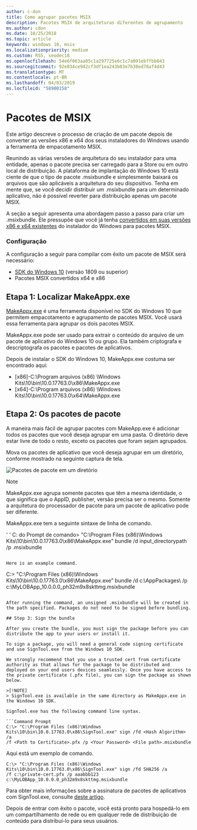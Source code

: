 ```yaml
---
author: c-don
title: Como agrupar pacotes MSIX
description: Pacotes MSIX de arquiteturas diferentes de agrupamento
ms.author: cdon
ms.date: 10/25/2018
ms.topic: article
keywords: windows 10, msix
ms.localizationpriority: medium
ms.custom: RS5, seodec18
ms.openlocfilehash: 54e6f063aa05c1a297725e6c1c7a091ebffbb043
ms.sourcegitcommit: 92e034ce942cf3df1ea243b03e7b38ed78af4d43
ms.translationtype: MT
ms.contentlocale: pt-BR
ms.lasthandoff: 04/03/2019
ms.locfileid: "58900158"
---
```

# <a name="bundle-msix-packages"></a>Pacotes de MSIX 

Este artigo descreve o processo de criação de um pacote depois de converter as versões x86 e x64 dos seus instaladores do Windows usando a ferramenta de empacotamento MSIX. 

Reunindo as várias versões de arquitetura do seu instalador para uma entidade, apenas o pacote precisa ser carregado para a Store ou em outro local de distribuição. A plataforma de implantação do Windows 10 está ciente de que o tipo de pacote .msixbundle e simplesmente baixará os arquivos que são aplicáveis a arquitetura do seu dispositivo. Tenha em mente que, se você decidir distribuir um .msixbundle para um determinado aplicativo, não é possível reverter para distribuição apenas um pacote MSIX. 

A seção a seguir apresenta uma abordagem passo a passo para criar um .msixbundle. Ele pressupõe que você já tenha [convertidos em suas versões x86 e x64 existentes](https://docs.microsoft.com/windows/msix/mpt-best-practices) do instalador do Windows para pacotes MSIX. 

### <a name="setup"></a>Configuração
A configuração a seguir para compilar com êxito um pacote de MSIX será necessário:
- [SDK do Windows 10](https://developer.microsoft.com/en-US/windows/downloads/windows-10-sdk) (versão 1809 ou superior)
- Pacotes MSIX convertidos x64 e x86 

## <a name="step-1-find-makeappxexe"></a>Etapa 1: Localizar MakeAppx.exe
[MakeAppx.exe](https://docs.microsoft.com/windows/desktop/appxpkg/make-appx-package--makeappx-exe-) é uma ferramenta disponível no SDK do Windows 10 que permitem empacotamento e agrupamento de pacotes MSIX. Você usará essa ferramenta para agrupar os dois pacotes MSIX. 

MakeAppx.exe pode ser usado para extrair o conteúdo do arquivo de um pacote de aplicativo do Windows 10 ou grupo. Ela também criptografa e descriptografa os pacotes e pacotes de aplicativos.

Depois de instalar o SDK do Windows 10, MakeAppx.exe costuma ser encontrado aqui: 
- [x86]-C:\Program arquivos (x86) \Windows Kits\10\bin\10.0.17763.0\x86\MakeAppx.exe
- [x64]-C:\Program arquivos (x86) \Windows Kits\10\bin\10.0.17763.0\x64\MakeAppx.exe

## <a name="step-2-bundle-the-packages"></a>Etapa 2: Os pacotes de pacote

A maneira mais fácil de agrupar pacotes com MakeApp.exe é adicionar todos os pacotes que você deseja agrupar em uma pasta. O diretório deve estar livre de todo o resto, exceto os pacotes que foram sejam agrupados. 

Mova os pacotes de aplicativo que você deseja agrupar em um diretório, conforme mostrado na seguinte captura de tela.

![Pacotes de pacote em um diretório](images/bundle-pic1.png)

>[!NOTE] 
> MakeAppx.exe agrupa somente pacotes que têm a mesma identidade, o que significa que o AppID, publisher, versão precisa ser o mesmo. Somente a arquitetura do processador de pacote para um pacote de aplicativo pode ser diferente. 

MakeAppx.exe tem a seguinte sintaxe de linha de comando.

' ' C: do Prompt de comando\> "C:\Program Files (x86)\Windows Kits\10\bin\10.0.17763.0\x86\MakeAppx.exe" bundle /d input_directorypath /p <filepath>.msixbundle
```

Here is an example command.

```
C:\> "C:\Program Files (x86)\Windows Kits\10\bin\10.0.17763.0\x86\MakeAppx.exe" bundle /d c:\AppPackages\ /p c:\MyLOBApp_10.0.0.0_ph32m9x8skttmg.msixbundle
```

After running the command, an unsigned .msixbundle will be created in the path specified. Packages do not need to be signed before bundling.  

## Step 3: Sign the bundle

After you create the bundle, you must sign the package before you can distribute the app to your users or install it. 

To sign a package, you will need a general code signing certificate and use SignTool.exe from the Windows 10 SDK. 

We strongly recommend that you use a trusted cert from certificate authority as that allows for the package to be distributed and deployed on your end users devices seamlessly. Once you have access to the private certificate (.pfx file), you can sign the package as shown below.

>[!NOTE]
> SignTool.exe is available in the same directory as MakeAppx.exe in the Windows 10 SDK. 

SignTool.exe has the following command line syntax.

```Command Prompt
C:\> "C:\Program Files (x86)\Windows Kits\10\bin\10.0.17763.0\x86\SignTool.exe" sign /fd <Hash Algorithm> /a 
/f <Path to Certificate>.pfx /p <Your Password> <File path>.msixbundle
```

Aqui está um exemplo de comando.

```
C:\> "C:\Program Files (x86)\Windows Kits\10\bin\10.0.17763.0\x86\SignTool.exe" sign /fd SHA256 /a 
/f c:\private-cert.pfx /p aaabbb123 c:\MyLOBApp_10.0.0.0_ph32m9x8skttmg.msixbundle
```

Para obter mais informações sobre a assinatura de pacotes de aplicativos com SignTool.exe, consulte [deste artigo](https://docs.microsoft.com/windows/uwp/packaging/sign-app-package-using-signtool). 

Depois de entrar com êxito o pacote, você está pronto para hospedá-lo em um compartilhamento de rede ou em qualquer rede de distribuição de conteúdo para distribuí-lo para seus usuários. 


